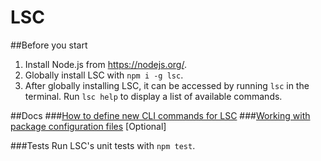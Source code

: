 # LSC

##Before you start
1. Install Node.js from https://nodejs.org/.
2. Globally install LSC with `npm i -g lsc`.
3. After globally installing LSC, it can be accessed by running `lsc` in the terminal. Run `lsc help` to display a list of available commands.

##Docs
###[How to define new CLI commands for LSC](docs/package-cli.md)
###[Working with package configuration files](package-configuration-files.md) [Optional]

###Tests
Run LSC's unit tests with `npm test`.
